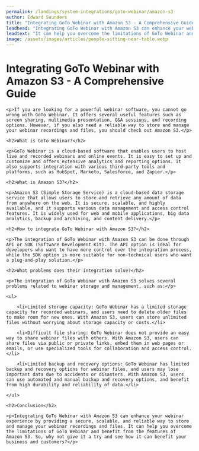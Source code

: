 ```yaml
---
permalink: /landings/system-integrations/goto-webinar/amazon-s3
author: Edward Saunders
title: "Integrating GoTo Webinar with Amazon S3 - A Comprehensive Guide"
leadhead: "Integrating GoTo Webinar with Amazon S3 can enhance your webinar experience by providing a secure, scalable, and reliable way to store and manage your webinar recordings and files"
leadtext: "It can help you overcome the limitations of GoTo Webinar and benefit from the features of Amazon S3. So, why not give it a try and see how it can benefit your business and customers?"
image: /assets/images/articles/people-sitting-near-table.webp
---
```

<div class="arttext">
	<h1>Integrating GoTo Webinar with Amazon S3 - A Comprehensive Guide</h1>

	<p>If you are looking for a powerful webinar software, you cannot go wrong with GoTo Webinar. It offers several useful features such as screen sharing, multimedia presentation, Q&A sessions, and recording options. However, if you also need a reliable way to store and manage your webinar recordings and files, you should check out Amazon S3.</p>

	<h2>What is GoTo Webinar?</h2>

	<p>GoTo Webinar is a cloud-based software that enables users to host live and recorded webinars and online events. It is easy to set up and customize and offers extensive analytics and reporting options. It also supports integration with various third-party tools and platforms, such as HubSpot, Marketo, Salesforce, and Zapier.</p>

	<h2>What is Amazon S3?</h2>

	<p>Amazon S3 (Simple Storage Service) is a cloud-based data storage service that allows users to store and retrieve any amount of data from anywhere on the web. It is secure, scalable, and highly available, and it supports various data management and access control features. It is widely used for web and mobile applications, big data analytics, backup and archiving, and content delivery.</p>

	<h2>How to integrate GoTo Webinar with Amazon S3?</h2>

	<p>The integration of GoTo Webinar with Amazon S3 can be done through API or SDK (Software Development Kit). The API option is ideal for developers who want to have more control over the integration process, while the SDK option is more suitable for non-technical users who want a plug-and-play solution.</p>

	<h2>What problems does their integration solve?</h2>

	<p>The integration of GoTo Webinar with Amazon S3 solves several problems related to webinar storage and management, such as:</p>

	<ul>

		<li>Limited storage capacity: GoTo Webinar has a limited storage capacity for recorded webinars, and users need to delete older files to make room for new ones. With Amazon S3, users can store unlimited files without worrying about storage capacity or costs.</li>

		<li>Difficult file sharing: GoTo Webinar does not provide an easy way to share webinar files with others. With Amazon S3, users can share files via public or private links, embed them in web pages or emails, or use specialized tools for collaboration and access control.</li>

		<li>Limited backup and recovery options: GoTo Webinar has limited backup and recovery options for webinar files, and users may lose important data due to accidents or disasters. With Amazon S3, users can use automated and manual backup and recovery options, and benefit from high durability and reliability of data.</li>

	</ul>

	<h2>Conclusion</h2>

	<p>Integrating GoTo Webinar with Amazon S3 can enhance your webinar experience by providing a secure, scalable, and reliable way to store and manage your webinar recordings and files. It can help you overcome the limitations of GoTo Webinar and benefit from the features of Amazon S3. So, why not give it a try and see how it can benefit your business and customers?</p>

</div>